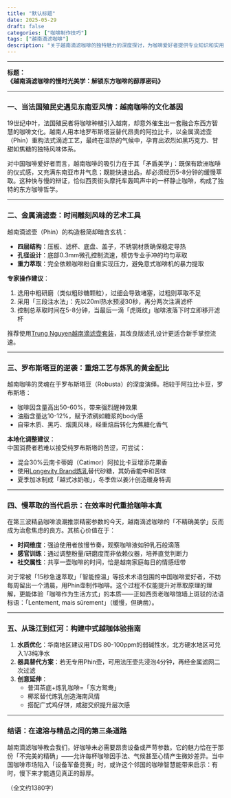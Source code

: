 ```yaml
---
title: "默认标题"
date: 2025-05-29
draft: false
categories: ["咖啡制作技巧"]
tags: ["越南滴滤咖啡"]
description: "关于越南滴滤咖啡的独特魅力的深度探讨，为咖啡爱好者提供专业知识和实用指南。"
---
```


---
**标题：**  
**《越南滴滤咖啡的慢时光美学：解锁东方咖啡的醇厚密码》**

---

### 一、当法国殖民史遇见东南亚风情：越南咖啡的文化基因  
19世纪中叶，法国殖民者将咖啡种植引入越南，却意外催生出一套融合东西方智慧的咖啡文化。越南人用本地罗布斯塔豆替代昂贵的阿拉比卡，以金属滴滤壶（Phin）重构法式滴滤工艺，最终在湿热的气候中，孕育出浓烈如黑巧克力、甘甜如焦糖的独特风味体系。  

对中国咖啡爱好者而言，越南咖啡的吸引力在于其「矛盾美学」：既保有欧洲咖啡的仪式感，又充满东南亚市井气息；既能快速出品，却必须经历5-8分钟的缓慢萃取。这种快与慢的辩证，恰似西贡街头摩托车轰鸣声中的一杯静止咖啡，构成了独特的东方咖啡哲学。

---

### 二、金属滴滤壶：时间雕刻风味的艺术工具  
越南滴滤壶（Phin）的构造极简却暗含玄机：  
- **四层结构**：压板、滤杯、底盘、盖子，不锈钢材质确保稳定导热  
- **孔径设计**：底部0.3mm微孔控制流速，模仿专业手冲的均匀萃取  
- **重力萃取**：完全依赖咖啡粉自重实现压力，避免意式咖啡机的暴力提取  

**专家操作建议**：  
1. 选用中粗研磨（类似粗砂糖颗粒），过细会导致堵塞，过粗则萃取不足  
2. 采用「三段注水法」：先以20ml热水预浸30秒，再分两次注满滤杯  
3. 控制总萃取时间在5-8分钟，当最后一滴「虎斑纹」咖啡液落下时立即移开滤杯  

推荐使用[Trung Nguyen越南滴滤壶套装](https://www.amazon.com/s?k=Trung%20Nguyen%E8%B6%8A%E5%8D%97%E6%BB%B4%E6%BB%A4%E5%A3%B6%E5%A5%97%E8%A3%85&tag=coffeeprism-20)，其改良版滤孔设计更适合新手掌控流速。

---

### 三、罗布斯塔豆的逆袭：重焙工艺与炼乳的黄金配比  
越南咖啡的灵魂在于罗布斯塔豆（Robusta）的深度演绎。相较于阿拉比卡豆，罗布斯塔：  
- 咖啡因含量高出50-60%，带来强烈醒神效果  
- 油脂含量达10-12%，赋予浓稠如糖浆的body感  
- 自带木质、黑巧、烟熏风味，经重焙后转化为焦糖化香气  

**本地化调整建议**：  
中国消费者若难以接受纯罗布斯塔的苦涩，可尝试：  
- 混合30%云南卡蒂姆（Catimor）阿拉比卡豆增添花果香  
- 使用[Longevity Brand炼乳](https://www.amazon.com/s?k=Longevity%20Brand%E7%82%BC%E4%B9%B3&tag=coffeeprism-20)替代砂糖，其奶香能中和苦味  
- 夏季加冰制成「越式冰奶咖」，冬季佐以姜汁创造暖身特调  

---

### 四、慢萃取的当代启示：在效率时代重拾咖啡本真  
在第三波精品咖啡浪潮推崇精密参数的今天，越南滴滤咖啡的「不精确美学」反而成为治愈焦虑的良方。其核心价值在于：  
- **时间维度**：强迫使用者放慢节奏，观察咖啡液如钟乳石般滴落  
- **感官训练**：通过调整粉量/研磨度而非依赖仪器，培养直觉判断力  
- **社交属性**：共享一壶咖啡的时间，恰是越南家庭每日的情感纽带  

对于常被「15秒急速萃取」「智能控温」等技术术语包围的中国咖啡爱好者，不妨每周留出一个清晨，用Phin壶制作咖啡。这个过程不仅能提升对萃取原理的理解，更能体验「咖啡作为生活方式」的本质——正如西贡老咖啡馆墙上斑驳的法语标语：「Lentement, mais sûrement」（缓慢，但确凿）。

---

### 五、从珠江到红河：构建中式越咖体验指南  
1. **水质优化**：华南地区建议用TDS 80-100ppm的弱碱性水，北方硬水地区可兑入1/3纯净水  
2. **器具替代方案**：若无专用Phin壶，可用法压壶先浸泡4分钟，再经金属滤网二次过滤  
3. **创意延伸**：  
   - 普洱茶底+炼乳咖啡=「东方鸳鸯」  
   - 椰浆替代炼乳创造海南风情  
   - 搭配广式鸡仔饼，咸甜交织提升层次感  

---

### 结语：在速溶与精品之间的第三条道路  
越南滴滤咖啡教会我们，好咖啡未必需要昂贵设备或严苛参数。它的魅力恰在于那份「不完美的精确」——允许每杯咖啡因手法、气候甚至心情产生微妙差异。当中国咖啡市场陷入「设备军备竞赛」时，或许这个邻国的咖啡智慧能带来启示：有时，慢下来才能遇见真正的醇厚。

（全文约1380字）